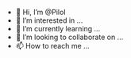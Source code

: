 - 👋 Hi, I’m @Pilol
- 👀 I’m interested in ...
- 🌱 I’m currently learning ...
- 💞️ I’m looking to collaborate on ...
- 📫 How to reach me ...

<!---
Pilol/Pilol is a ✨ special ✨ repository because its `README.md` (this file) appears on your GitHub profile.
You can click the Preview link to take a look at your changes.
--->
